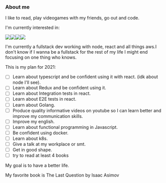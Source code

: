 ### About me
I like to read, play videogames with my friends, go out and code.

I'm currently interested in: 

<img src="http://img.shields.io/badge/-firebase-ECEFF1?style=for-the-badge&logo=firebase&color=555555"/><img src="https://img.shields.io/badge/react%20-%2320232a.svg?&style=for-the-badge&logo=react&logoColor=%2361DAFB"/><img src="https://img.shields.io/badge/angular%20-%23DD0031.svg?&style=for-the-badge&logo=angular&logoColor=white&color=DD0031"/><img src="https://img.shields.io/badge/NestJS%20-%23007ACC.svg?&style=for-the-badge&logo=nestjs&logoColor=white&color=ea2845"/>

I'm currently a fullstack dev working with node, react and all things aws.I don't know if I wanna be a fullstack for the rest of my life I might end focusing on one thing who knows.

This is my plan for 2021: 

- [ ] Learn about typescript and be confident using it with react. (idk about node I'll see).
- [ ] Learn about Redux and be confident using it.
- [ ] Learn about Integration tests in react.
- [ ] Learn about E2E tests in react.
- [ ] Learn about Golang.
- [ ] Produce quality informative videos on youtube so I can learn better and improve my communication skills. 
- [ ] Improve my english.
- [ ] Learn about functional programming in Javascript.
- [ ] Be confident using docker.
- [ ] Learn about k8s.
- [ ] Give a talk at my workplace or smt.
- [ ] Get in good shape.
- [ ] try to read at least 4 books

My goal is to have a better life. 
  
  My favorite book is The Last Question by Isaac Asimov
